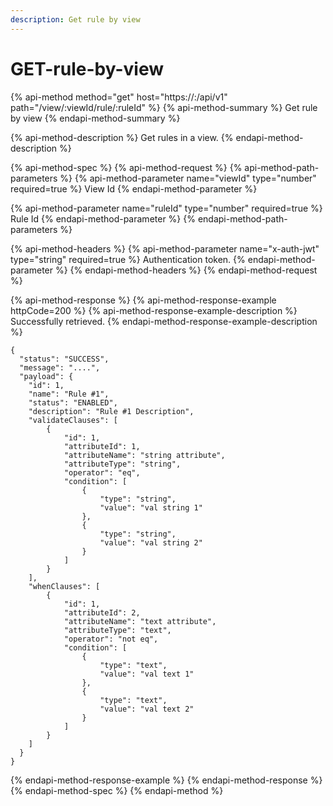 ```yaml
---
description: Get rule by view
---
```


# GET-rule-by-view

{% api-method method="get" host="https://<host>:<port>/api/v1" path="/view/:viewId/rule/:ruleId" %}
{% api-method-summary %}
Get rule by view
{% endapi-method-summary %}

{% api-method-description %}
Get rules in a view.
{% endapi-method-description %}

{% api-method-spec %}
{% api-method-request %}
{% api-method-path-parameters %}
{% api-method-parameter name="viewId" type="number" required=true %}
View Id
{% endapi-method-parameter %}

{% api-method-parameter name="ruleId" type="number" required=true %}
Rule Id
{% endapi-method-parameter %}
{% endapi-method-path-parameters %}

{% api-method-headers %}
{% api-method-parameter name="x-auth-jwt" type="string" required=true %}
Authentication token.
{% endapi-method-parameter %}
{% endapi-method-headers %}
{% endapi-method-request %}

{% api-method-response %}
{% api-method-response-example httpCode=200 %}
{% api-method-response-example-description %}
Successfully retrieved.
{% endapi-method-response-example-description %}

```
{
  "status": "SUCCESS",
  "message": "....",
  "payload": {
    "id": 1,
    "name": "Rule #1",
    "status": "ENABLED",
    "description": "Rule #1 Description",
    "validateClauses": [
        {
            "id": 1,
            "attributeId": 1,
            "attributeName": "string attribute",
            "attributeType": "string",
            "operator": "eq",
            "condition": [
                {
                    "type": "string",
                    "value": "val string 1"
                },
                {
                    "type": "string",
                    "value": "val string 2"
                }
            ]
        }
    ],
    "whenClauses": [
        {
            "id": 1,
            "attributeId": 2,
            "attributeName": "text attribute",
            "attributeType": "text",
            "operator": "not eq",
            "condition": [
                {
                    "type": "text",
                    "value": "val text 1"
                },
                {
                    "type": "text",
                    "value": "val text 2"
                }
            ]
        }
    ]
  }
}
```
{% endapi-method-response-example %}
{% endapi-method-response %}
{% endapi-method-spec %}
{% endapi-method %}



